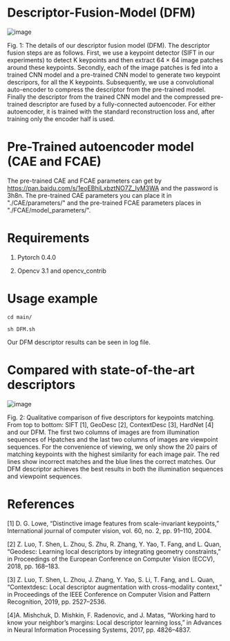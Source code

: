 # Descriptor-Fusion-Model (DFM)

![image](https://github.com/dytrong/Descriptor-Fusion-Model-v2/blob/master/main/log/system_fusion.jpg)

Fig. 1: The details of our descriptor fusion model (DFM). The descriptor fusion steps are as follows. First, we use a keypoint
detector (SIFT in our experiments) to detect K keypoints and then extract 64 × 64 image patches around these keypoints.
Secondly, each of the image patches is fed into a trained CNN model and a pre-trained CNN model to generate two keypoint
descripors, for all the K keypoints. Subsequently, we use a convolutional auto-encoder to compress the descriptor from the
pre-trained model. Finally the descriptor from the trained CNN model and the compressed pre-trained descriptor are fused
by a fully-connected autoencoder. For either autoencoder, it is trained with the standard reconstruction loss and, after training
only the encoder half is used.

# Pre-Trained autoencoder model (CAE and FCAE)

The pre-trained CAE and FCAE parameters can get by https://pan.baidu.com/s/1eoEBhiLxbztNO7Z_IyM3WA and the password is 3h8n. The pre-trained CAE parameters you can place it in "./CAE/parameters/" and the pre-trained FCAE parameters places in "./FCAE/model_parameters/".

# Requirements

1. Pytorch 0.4.0

2. Opencv 3.1 and opencv_contrib 

# Usage example
```
cd main/

sh DFM.sh
```
Our DFM descriptor results can be seen in log file.

# Compared with state-of-the-art descriptors

![image](https://github.com/dytrong/Descriptor-Fusion-Model-v2/blob/master/main/log/ours.jpg)

Fig. 2: Qualitative comparison of five descriptors for keypoints matching. From top to bottom: SIFT [1], GeoDesc [2],
ContextDesc [3], HardNet [4] and our DFM. The first two columns of images are from illumination sequences of Hpatches
and the last two columns of images are viewpoint sequences. For the convenience of viewing, we only show the 20 pairs
of matching keypoints with the highest similarity for each image pair. The red lines show incorrect matches and the blue
lines the correct matches. Our DFM descriptor achieves the best results in both the illumination sequences and viewpoint
sequences.


# References
[1] D. G. Lowe, “Distinctive image features from scale-invariant keypoints,” International journal of computer vision, vol. 60, no. 2, pp. 91–110, 2004.

[2] Z. Luo, T. Shen, L. Zhou, S. Zhu, R. Zhang, Y. Yao, T. Fang, and L. Quan, “Geodesc: Learning local descriptors by integrating geometry constraints,” in Proceedings of the European Conference on Computer Vision (ECCV), 2018, pp. 168–183.

[3] Z. Luo, T. Shen, L. Zhou, J. Zhang, Y. Yao, S. Li, T. Fang, and L. Quan, “Contextdesc: Local descriptor augmentation with cross-modality context,” in Proceedings of the IEEE Conference on Computer Vision and Pattern Recognition, 2019, pp. 2527–2536.

[4]A. Mishchuk, D. Mishkin, F. Radenovic, and J. Matas, “Working hard to know your neighbor’s margins: Local descriptor learning loss,” in Advances in Neural Information Processing Systems, 2017, pp. 4826–4837.
